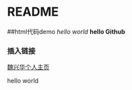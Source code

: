# README
<!DOCTYPE html>
##html代码demo
*hello world*
**hello Github**
### 插入链接
[魏兴华个人主页](https://github.com/weixinghua09)
<html>
<head>
	<title></title>
	<meta charset="utf-8">
</head>
<body>
	<div>
		<div></div>
		<div>
      <p>hello world</p>
    </div>
		<div></div>
	</div>
</body>
</html>

